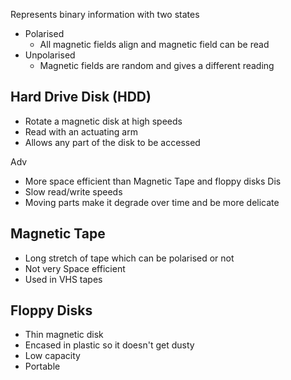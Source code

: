 Represents binary information with two states 
- Polarised
	- All magnetic fields align and magnetic field can be read
- Unpolarised
	- Magnetic fields are random and gives a different reading

## Hard Drive Disk (HDD)
- Rotate a magnetic disk at high speeds
- Read with an actuating arm
- Allows any part of the disk to be accessed 

Adv
- More space efficient than Magnetic Tape and floppy disks
Dis
- Slow read/write speeds
- Moving parts make it degrade over time and be more delicate

## Magnetic Tape 
- Long stretch of tape which can be polarised or not
- Not very Space efficient
- Used in VHS tapes

## Floppy Disks
- Thin magnetic disk
- Encased in plastic so it doesn't get dusty
- Low capacity
- Portable
